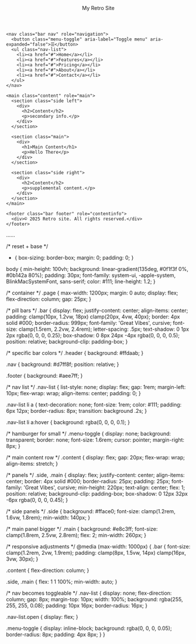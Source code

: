 <!DOCTYPE html>
<html lang="en">

<head>
  <meta charset="UTF-8" />
  <meta name="viewport" content="width=device-width, initial-scale=1.0" />
  <title>Reference Layout Site</title>

  <!-- Script-style font -->
  <link rel="preconnect" href="https://fonts.googleapis.com" />
  <link rel="preconnect" href="https://fonts.gstatic.com" crossorigin />
  <link href="https://fonts.googleapis.com/css2?family=Great+Vibes&display=swap" rel="stylesheet" />

  <link rel="stylesheet" href="index.css" />
</head>

<body>
  <div class="page">
    <header class="bar header" role="banner">
      <div class="title">My Retro Site</div>
    </header>

    <nav class="bar nav" role="navigation">
      <button class="menu-toggle" aria-label="Toggle menu" aria-expanded="false">☰</button>
      <ul class="nav-list">
        <li><a href="#">Home</a></li>
        <li><a href="#">Features</a></li>
        <li><a href="#">Pricing</a></li>
        <li><a href="#">About</a></li>
        <li><a href="#">Contact</a></li>
      </ul>
    </nav>

    <main class="content" role="main">
      <section class="side left">
        <div>
          <h2>Content</h2>
          <p>secondary info.</p>
        </div>
      </section>

      <section class="main">
        <div>
          <h1>Main Content</h1>
          <p>Hello There</p>
        </div>
      </section>

      <section class="side right">
        <div>
          <h2>Content</h2>
          <p>supplemental content.</p>
        </div>
      </section>
    </main>

    <footer class="bar footer" role="contentinfo">
      <div>© 2025 Retro site. All rights reserved.</div>
    </footer>
  </div>

  <script src="script.js"></script>
</body>

</html>......




/* reset + base */
* {
  box-sizing: border-box;
  margin: 0;
  padding: 0;
}

body {
  min-height: 100vh;
  background: linear-gradient(135deg, #0f1f3f 0%, #0b142a 80%);
  padding: 30px;
  font-family: system-ui, -apple-system, BlinkMacSystemFont, sans-serif;
  color: #111;
  line-height: 1.2;
}

/* container */
.page {
  max-width: 1200px;
  margin: 0 auto;
  display: flex;
  flex-direction: column;
  gap: 25px;
}

/* pill bars */
.bar {
  display: flex;
  justify-content: center;
  align-items: center;
  padding: clamp(10px, 1.2vw, 18px) clamp(20px, 4vw, 40px);
  border: 4px solid #000;
  border-radius: 999px;
  font-family: 'Great Vibes', cursive;
  font-size: clamp(1.5rem, 2.2vw, 2.4rem);
  letter-spacing: .5px;
  text-shadow: 0 1px 2px rgba(0, 0, 0, 0.25);
  box-shadow: 0 8px 24px -4px rgba(0, 0, 0, 0.5);
  position: relative;
  background-clip: padding-box;
}

/* specific bar colors */
.header {
  background: #ffdaab;
}

.nav {
  background: #d7ff8f;
  position: relative;
}

.footer {
  background: #aee7ff;
}

/* nav list */
.nav-list {
  list-style: none;
  display: flex;
  gap: 1rem;
  margin-left: 10px;
  flex-wrap: wrap;
  align-items: center;
  padding: 0;
}

.nav-list li a {
  text-decoration: none;
  font-size: 1rem;
  color: #111;
  padding: 6px 12px;
  border-radius: 8px;
  transition: background .2s;
}

.nav-list li a:hover {
  background: rgba(0, 0, 0, 0.1);
}

/* hamburger for small */
.menu-toggle {
  display: none;
  background: transparent;
  border: none;
  font-size: 1.6rem;
  cursor: pointer;
  margin-right: 8px;
}

/* main content row */
.content {
  display: flex;
  gap: 20px;
  flex-wrap: wrap;
  align-items: stretch;
}

/* panels */
.side,
.main {
  display: flex;
  justify-content: center;
  align-items: center;
  border: 4px solid #000;
  border-radius: 25px;
  padding: 25px;
  font-family: 'Great Vibes', cursive;
  min-height: 220px;
  text-align: center;
  flex: 1;
  position: relative;
  background-clip: padding-box;
  box-shadow: 0 12px 32px -6px rgba(0, 0, 0, 0.45);
}

/* side panels */
.side {
  background: #fface0;
  font-size: clamp(1.2rem, 1.6vw, 1.8rem);
  min-width: 140px;
}

/* main panel bigger */
.main {
  background: #e8c3ff;
  font-size: clamp(1.8rem, 2.5vw, 2.8rem);
  flex: 2;
  min-width: 260px;
}

/* responsive adjustments */
@media (max-width: 1000px) {
  .bar {
    font-size: clamp(1.2rem, 2vw, 1.9rem);
    padding: clamp(8px, 1.5vw, 14px) clamp(16px, 3vw, 30px);
  }

  .content {
    flex-direction: column;
  }

  .side,
  .main {
    flex: 1 1 100%;
    min-width: auto;
  }

  /* nav becomes toggleable */
  .nav-list {
    display: none;
    flex-direction: column;
    gap: 8px;
    margin-top: 10px;
    width: 100%;
    background: rgba(255, 255, 255, 0.08);
    padding: 10px 16px;
    border-radius: 16px;
  }

  .nav-list.open {
    display: flex;
  }

  .menu-toggle {
    display: inline-block;
    background: rgba(0, 0, 0, 0.05);
    border-radius: 8px;
    padding: 4px 8px;
  }
}
